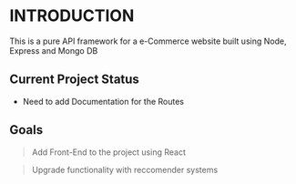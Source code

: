 
# INTRODUCTION

This is a pure API framework for a e-Commerce website built using Node, Express and Mongo DB

## Current Project Status

* Need to add Documentation for the Routes



## Goals


> Add Front-End to the project using React


> Upgrade functionality with reccomender systems 
